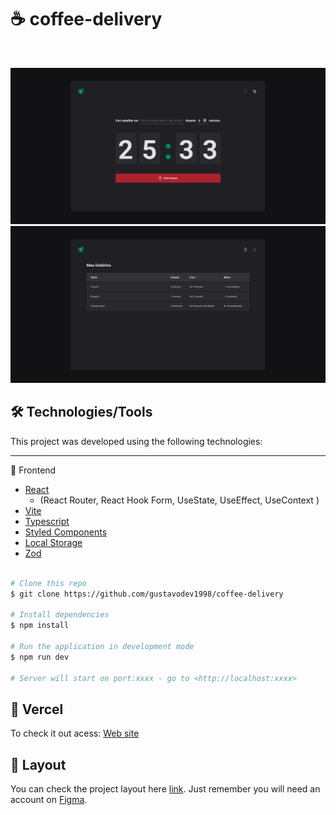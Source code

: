 # :coffee: coffee-delivery

<br><div align="center">
<img alt="" title="" src="https://github.com/gustavodev1998/02-ignite-timer/blob/main/public/ignite_timer_homePage.png?raw=true" width="1200px" />
<img alt="" title="" src="https://github.com/gustavodev1998/02-ignite-timer/blob/main/public/ignite_timer_historyPage.png?raw=true" width="1200px" />
</div>

## 🛠️ Technologies/Tools

This project was developed using the following technologies:

---

🔭 Frontend

- [React](https://pt-br.reactjs.org/)
  - (React Router, React Hook Form, UseState, UseEffect, UseContext )
- [Vite](https://vitejs.dev/)
- [Typescript](https://www.typescriptlang.org/)
- [Styled Components](https://styled-components.com/)
- [Local Storage](https://developer.mozilla.org/en-US/docs/Web/API/Window/localStorage)
- [Zod](https://zod.dev/)
```bash

# Clone this repo
$ git clone https://github.com/gustavodev1998/coffee-delivery

# Install dependencies
$ npm install

# Run the application in development mode
$ npm run dev

# Server will start on port:xxxx - go to <http://localhost:xxxx>

```

## :link: Vercel
To check it out acess: <a target="_blank" href="#">Web site</a>

## 🔖 Layout

You can check the project layout here [link](<https://www.figma.com/file/cm5uQixrD7WWewNMZA4MCi/Coffee-Delivery-(Copy)?t=7kIiB0w6WxnsdbXY-0>). Just remember you will need an account on [Figma](http://figma.com/).
